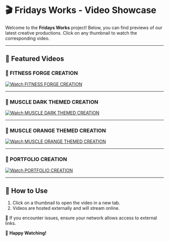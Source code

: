 # 🎬 Fridays Works - Video Showcase

Welcome to the **Fridays Works** project! Below, you can find previews of our latest creative productions. Click on any thumbnail to watch the corresponding video.

---

## 🚀 Featured Videos

### 🎥 FITNESS FORGE CREATION
[![Watch FITNESS FORGE CREATION](https://via.placeholder.com/600x300?text=Click+to+Watch)](https://qm7nqi9gchgvyk20.public.blob.vercel-storage.com/demos/FITNESS_FORGE_CREATION-6TpSghW5xRc9slbge9DJaAvvNUSv1y.mkv)

---

### 🎥 MUSCLE DARK THEMED CREATION
[![Watch MUSCLE DARK THEMED CREATION](https://via.placeholder.com/600x300?text=Click+to+Watch)](https://qm7nqi9gchgvyk20.public.blob.vercel-storage.com/demos/MUSCLE_DARK_THEMED_CREATION-Rge801C0FzO3jKEEbqhz7CViP1glQg.mkv)

---

### 🎥 MUSCLE ORANGE THEMED CREATION
[![Watch MUSCLE ORANGE THEMED CREATION](https://via.placeholder.com/600x300?text=Click+to+Watch)](https://qm7nqi9gchgvyk20.public.blob.vercel-storage.com/demos/MUSCLE_ORANGE_THEMED_CREATION-QOL8XNv4GkM9fOF2RykAVMrqnnqvY9.mkv)

---

### 🎥 PORTFOLIO CREATION
[![Watch PORTFOLIO CREATION](https://via.placeholder.com/600x300?text=Click+to+Watch)](https://qm7nqi9gchgvyk20.public.blob.vercel-storage.com/demos/PORTFOLIO_CREATION-ZC12zQu0BCoHe1lLs1PVE0kKTuSpuo.mkv)

---

## 📌 How to Use
1. Click on a thumbnail to open the video in a new tab.
2. Videos are hosted externally and will stream online.

🔗 If you encounter issues, ensure your network allows access to external links.


🚀 **Happy Watching!**
